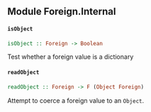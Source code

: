 ## Module Foreign.Internal

#### `isObject`

``` purescript
isObject :: Foreign -> Boolean
```

Test whether a foreign value is a dictionary

#### `readObject`

``` purescript
readObject :: Foreign -> F (Object Foreign)
```

Attempt to coerce a foreign value to an `Object`.


